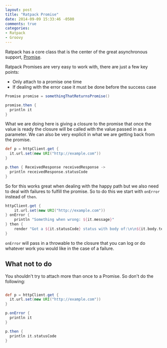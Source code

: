 ```yaml
---
layout: post
title: "Ratpack Promise"
date: 2014-09-09 15:33:46 -0500
comments: true
categories:
- Ratpack
- Groovy
---
```

Ratpack has a core class that is the center of the great asynchronous support, [Promise](http://www.ratpack.io/manual/current/api/index.html?ratpack/exec/Promise.html).

Ratpack Promises are very easy to work with, there are just a few key points:

 * Only attach to a promise one time
 * If dealing with the error case it must be done before the success case


``` groovy Consuming Value from Promise
Promise promise = somethingThatReturnsPromise()

promise.then {
  println it
}
```

What we are doing here is giving a closure to the promise that once the value is ready the closure will be called with the value passed in as a parameter. We can also be very explicit in what we are getting back from the promise.

``` groovy Explicit Value from Promise
def p = httpClient.get {
  it.url.set(new URI("http://example.com"))
}

p.then { ReceivedResponse receivedResponse ->
  println receivedResponse.statusCode
}
```
So for this works great when dealing with the happy path but we also need to deal with failures to fulfill the promise. So to do this we start with `onError` instead of `then`.

``` groovy Ratpack Promise with Failure Path
httpClient.get {
    it.url.set(new URI("http://example.com"))
} onError {
    println "Something when wrong: ${it.message}"
} then {
    render "Got a ${it.statusCode} status with body of:\n\n${it.body.text}"
}
```
`onError` will pass in a throwable to the closure that you can log or do whatever work you would like in the case of a failure.

## What not to do

You shouldn't try to attach more than once to a Promise. So don't do the following:

``` groovy Don't do this

def p = httpClient.get {
  it.url.set(new URI("http://example.com"))
}

p.onError {
  println it
}

p.then {
  println it.statusCode
}

```
